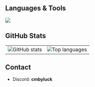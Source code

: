 
## Languages & Tools
<p align="left">
  <img src="https://skillicons.dev/icons?i=python,html,css,mysql" />
</p>


## GitHub Stats
<table>
  <tr>
    <td><img src="https://github-readme-stats.vercel.app/api?username=murkov93&show_icons=true&hide_border=true&theme=graywhite" alt="GitHub stats" /></td>
    <td><img src="https://github-readme-stats.vercel.app/api/top-langs/?username=murkov93&layout=compact&hide_border=true&theme=graywhite" alt="Top languages" /></td>
  </tr>
</table>


## Contact
- Discord: **cmbyluck**
